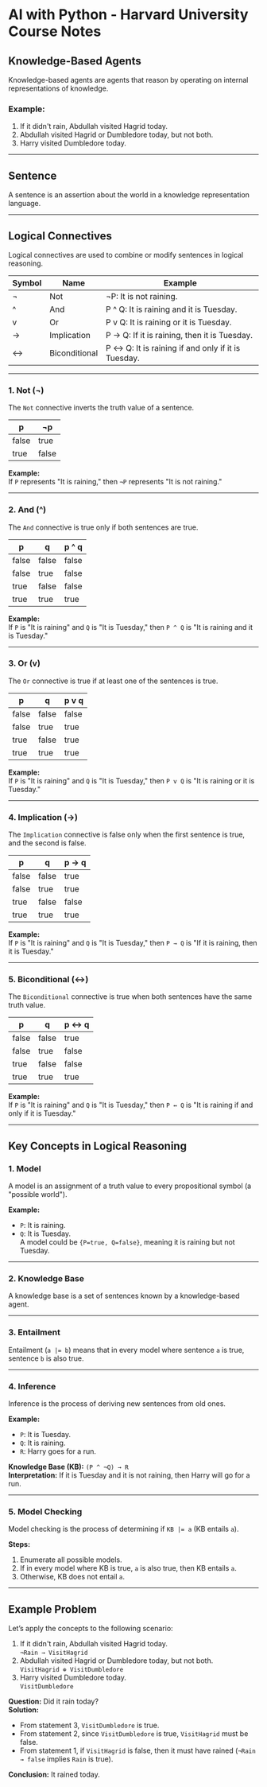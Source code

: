 # AI with Python - Harvard University Course Notes

## Knowledge-Based Agents
Knowledge-based agents are agents that reason by operating on internal representations of knowledge.

### Example:
1. If it didn't rain, Abdullah visited Hagrid today.
2. Abdullah visited Hagrid or Dumbledore today, but not both.
3. Harry visited Dumbledore today.

---

## Sentence
A sentence is an assertion about the world in a knowledge representation language.

---

## Logical Connectives
Logical connectives are used to combine or modify sentences in logical reasoning.

| Symbol | Name          | Example                                      |
|--------|---------------|----------------------------------------------|
| ¬      | Not           | ¬P: It is not raining.                       |
| ^      | And           | P ^ Q: It is raining and it is Tuesday.      |
| v      | Or            | P v Q: It is raining or it is Tuesday.       |
| →      | Implication   | P → Q: If it is raining, then it is Tuesday. |
| ↔      | Biconditional | P ↔ Q: It is raining if and only if it is Tuesday. |

---

### 1. Not (¬)
The `Not` connective inverts the truth value of a sentence.

| p     | ¬p    |
|-------|-------|
| false | true  |
| true  | false |

**Example:**  
If `P` represents "It is raining," then `¬P` represents "It is not raining."

---

### 2. And (^)
The `And` connective is true only if both sentences are true.

| p     | q     | p ^ q |
|-------|-------|-------|
| false | false | false |
| false | true  | false |
| true  | false | false |
| true  | true  | true  |

**Example:**  
If `P` is "It is raining" and `Q` is "It is Tuesday," then `P ^ Q` is "It is raining and it is Tuesday."

---

### 3. Or (v)
The `Or` connective is true if at least one of the sentences is true.

| p     | q     | p v q |
|-------|-------|-------|
| false | false | false |
| false | true  | true  |
| true  | false | true  |
| true  | true  | true  |

**Example:**  
If `P` is "It is raining" and `Q` is "It is Tuesday," then `P v Q` is "It is raining or it is Tuesday."

---

### 4. Implication (→)
The `Implication` connective is false only when the first sentence is true, and the second is false.

| p     | q     | p → q |
|-------|-------|-------|
| false | false | true  |
| false | true  | true  |
| true  | false | false |
| true  | true  | true  |

**Example:**  
If `P` is "It is raining" and `Q` is "It is Tuesday," then `P → Q` is "If it is raining, then it is Tuesday."

---

### 5. Biconditional (↔)
The `Biconditional` connective is true when both sentences have the same truth value.

| p     | q     | p ↔ q |
|-------|-------|-------|
| false | false | true  |
| false | true  | false |
| true  | false | false |
| true  | true  | true  |

**Example:**  
If `P` is "It is raining" and `Q` is "It is Tuesday," then `P ↔ Q` is "It is raining if and only if it is Tuesday."

---

## Key Concepts in Logical Reasoning

### 1. Model
A model is an assignment of a truth value to every propositional symbol (a "possible world").

**Example:**  
- `P`: It is raining.  
- `Q`: It is Tuesday.  
A model could be `{P=true, Q=false}`, meaning it is raining but not Tuesday.

---

### 2. Knowledge Base
A knowledge base is a set of sentences known by a knowledge-based agent.

---

### 3. Entailment
Entailment (`a |= b`) means that in every model where sentence `a` is true, sentence `b` is also true.

---

### 4. Inference
Inference is the process of deriving new sentences from old ones.

**Example:**  
- `P`: It is Tuesday.  
- `Q`: It is raining.  
- `R`: Harry goes for a run.  

**Knowledge Base (KB):** `(P ^ ¬Q) → R`  
**Interpretation:** If it is Tuesday and it is not raining, then Harry will go for a run.

---

### 5. Model Checking
Model checking is the process of determining if `KB |= a` (KB entails `a`).

**Steps:**  
1. Enumerate all possible models.  
2. If in every model where KB is true, `a` is also true, then KB entails `a`.  
3. Otherwise, KB does not entail `a`.

---

## Example Problem
Let’s apply the concepts to the following scenario:

1. If it didn't rain, Abdullah visited Hagrid today.  
   `¬Rain → VisitHagrid`  
2. Abdullah visited Hagrid or Dumbledore today, but not both.  
   `VisitHagrid ⊕ VisitDumbledore`  
3. Harry visited Dumbledore today.  
   `VisitDumbledore`

**Question:** Did it rain today?  
**Solution:**  
- From statement 3, `VisitDumbledore` is true.  
- From statement 2, since `VisitDumbledore` is true, `VisitHagrid` must be false.  
- From statement 1, if `VisitHagrid` is false, then it must have rained (`¬Rain → false` implies `Rain` is true).  

**Conclusion:** It rained today.
